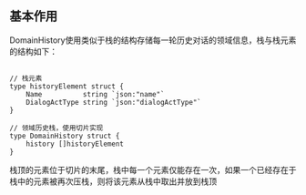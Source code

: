 ## 基本作用
DomainHistory使用类似于栈的结构存储每一轮历史对话的领域信息，栈与栈元素的结构如下：
``` golang

// 栈元素
type historyElement struct {
	Name          string `json:"name"`
	DialogActType string `json:"dialogActType"`
}

// 领域历史栈，使用切片实现
type DomainHistory struct {
	history []historyElement
}

```
栈顶的元素位于切片的末尾，栈中每一个元素仅能存在一次，如果一个已经存在于栈中的元素被再次压栈，则将该元素从栈中取出并放到栈顶
